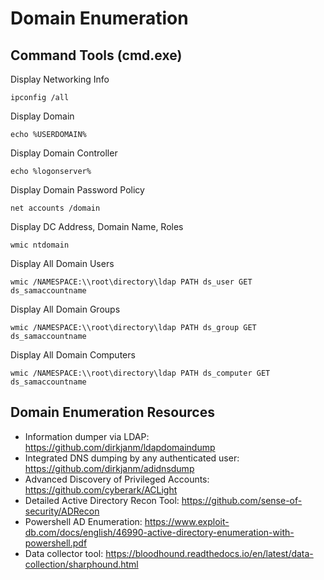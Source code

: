 # Domain Enumeration

## Command Tools (cmd.exe)

Display Networking Info
```CMD
ipconfig /all
```
Display Domain
```CMD
echo %USERDOMAIN%
```
Display Domain Controller
```CMD
echo %logonserver%
```
Display Domain Password Policy
```CMD
net accounts /domain
```
Display DC Address, Domain Name, Roles
```CMD
wmic ntdomain
```
Display All Domain Users
```CMD
wmic /NAMESPACE:\\root\directory\ldap PATH ds_user GET ds_samaccountname
```
Display All Domain Groups
```CMD
wmic /NAMESPACE:\\root\directory\ldap PATH ds_group GET ds_samaccountname
```
Display All Domain Computers
```CMD
wmic /NAMESPACE:\\root\directory\ldap PATH ds_computer GET ds_samaccountname
```

## Domain Enumeration Resources
* Information dumper via LDAP: https://github.com/dirkjanm/ldapdomaindump
* Integrated DNS dumping by any authenticated user: https://github.com/dirkjanm/adidnsdump
* Advanced Discovery of Privileged Accounts: https://github.com/cyberark/ACLight
* Detailed Active Directory Recon Tool: https://github.com/sense-of-security/ADRecon
* Powershell AD Enumeration: https://www.exploit-db.com/docs/english/46990-active-directory-enumeration-with-powershell.pdf
* Data collector tool: https://bloodhound.readthedocs.io/en/latest/data-collection/sharphound.html